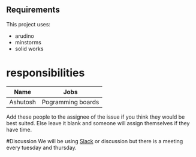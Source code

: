 ## Requirements

This project uses:
* arudino 
* minstorms
* solid works

# responsibilities
Name | Jobs
-----|------
Ashutosh | Pogramming boards
Add these people to the assignee of the issue if you think they would be best suited. Else leave it blank and someone will
assign themselves if they have time.
 
#Discussion
We will be using [Slack](agsrobotics.slack.com) or discussion but there is a meeting every tuesday and thursday.

